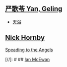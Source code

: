 ## [严歌苓 Yan, Geling](https://en.wikipedia.org/wiki/Geling_Yan)

* [天浴](./yangeling/tianyu.md)

## [Nick Hornby](https://en.wikipedia.org/wiki/Nick_Hornby)
[Speading to the Angels]()

[//]: # ## [Ian McEwan](http://www.ianmcewan.com/)


